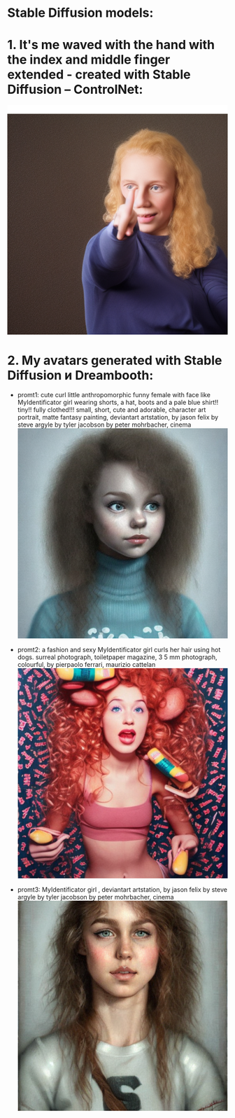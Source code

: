 # Stable Diffusion models:

# 1. It's me waved with the hand with the index and middle finger extended - created with Stable Diffusion – ControlNet:

![alt text](https://github.com/yliasolom/GANs/blob/diffusion_models/me_waved.png)

# 2. My avatars generated with Stable Diffusion и Dreambooth:

- promt1: cute  curl little  anthropomorphic funny female  with face like  MyIdentificator girl wearing shorts, a hat, boots and a pale blue shirt!! tiny!! fully clothed!!! small, short, cute and adorable, character art portrait, matte fantasy painting, deviantart artstation, by jason felix by steve argyle by tyler jacobson by peter mohrbacher, cinema
![alt text](https://github.com/yliasolom/GANs/blob/diffusion_models/generated_avatars/avatar1_SD_DB.png)

- promt2: a fashion and sexy MyIdentificator girl curls her hair using hot dogs. surreal photograph, toiletpaper magazine, 3 5 mm photograph, colourful, by pierpaolo ferrari, maurizio cattelan
![alt text](https://github.com/yliasolom/GANs/blob/diffusion_models/generated_avatars/avatar2_SD_DB.png)

- promt3: MyIdentificator girl , deviantart artstation, by jason felix by steve argyle by tyler jacobson by peter mohrbacher, cinema 
![alt text](https://github.com/yliasolom/GANs/blob/diffusion_models/generated_avatars/avatar3_SD_DB.png)





